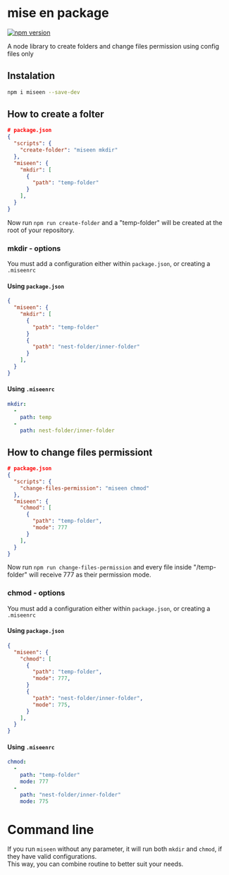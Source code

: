 # mise en package
[![npm version](https://badge.fury.io/js/miseen.svg)](https://badge.fury.io/js/miseen)

A node library to create folders and change files permission using config files only

## Instalation

```sh
npm i miseen --save-dev
```

## How to create a folter
```json
# package.json
{
  "scripts": {
    "create-folder": "miseen mkdir"
  },
  "miseen": {
    "mkdir": [
      {
        "path": "temp-folder"
      }
    ],
  }
}
```

Now run `npm run create-folder` and a "temp-folder" will be created at the root of your repository.

### mkdir - options

You must add a configuration either within `package.json`, or creating a `.miseenrc`

#### Using `package.json`

```json
{
  "miseen": {
    "mkdir": [
      {
        "path": "temp-folder"
      }
      {
        "path": "nest-folder/inner-folder"
      }
    ],
  }
}
```

#### Using `.miseenrc`

```yml
mkdir:
  -
    path: temp
  -
    path: nest-folder/inner-folder
```

## How to change files permissiont
```json
# package.json
{
  "scripts": {
    "change-files-permission": "miseen chmod"
  },
  "miseen": {
    "chmod": [
      {
        "path": "temp-folder",
        "mode": 777
      }
    ],
  }
}
```

Now run `npm run change-files-permission` and every file inside "/temp-folder" will receive 777 as their permission mode.

### chmod - options

You must add a configuration either within `package.json`, or creating a `.miseenrc`

#### Using `package.json`

```json
{
  "miseen": {
    "chmod": [
      {
        "path": "temp-folder",
        "mode": 777,
      }
      {
        "path": "nest-folder/inner-folder",
        "mode": 775,
      }
    ],
  }
}
```

#### Using `.miseenrc`

```yml
chmod:
  -
    path: "temp-folder"
    mode: 777
  -
    path: "nest-folder/inner-folder"
    mode: 775
```

# Command line

If you run `miseen` without any parameter, it will run both `mkdir` and `chmod`, if they have valid configurations.\
This way, you can combine routine to better suit your needs.